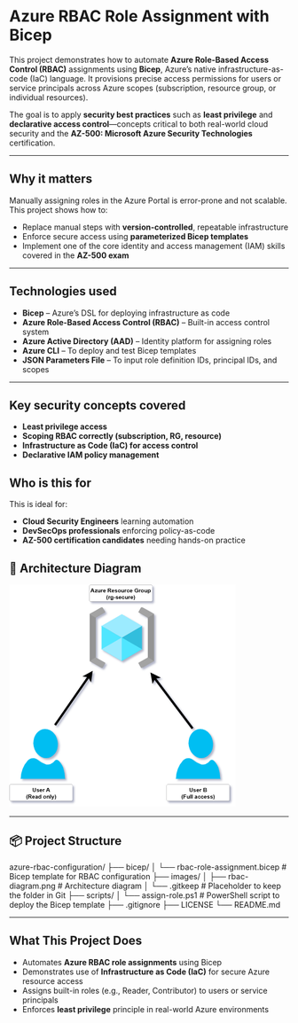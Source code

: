 # Azure RBAC Role Assignment with Bicep

This project demonstrates how to automate **Azure Role-Based Access Control (RBAC)** assignments using **Bicep**, Azure’s native infrastructure-as-code (IaC) language. It provisions precise access permissions for users or service principals across Azure scopes (subscription, resource group, or individual resources).

The goal is to apply **security best practices** such as **least privilege** and **declarative access control**—concepts critical to both real-world cloud security and the **AZ-500: Microsoft Azure Security Technologies** certification.

---

## Why it matters

Manually assigning roles in the Azure Portal is error-prone and not scalable. This project shows how to:
- Replace manual steps with **version-controlled**, repeatable infrastructure
- Enforce secure access using **parameterized Bicep templates**
- Implement one of the core identity and access management (IAM) skills covered in the **AZ-500 exam**

---
## Technologies used

- **Bicep** – Azure’s DSL for deploying infrastructure as code
- **Azure Role-Based Access Control (RBAC)** – Built-in access control system
- **Azure Active Directory (AAD)** – Identity platform for assigning roles
- **Azure CLI** – To deploy and test Bicep templates
- **JSON Parameters File** – To input role definition IDs, principal IDs, and scopes

---

## Key security concepts covered

- **Least privilege access**  
- **Scoping RBAC correctly (subscription, RG, resource)**  
- **Infrastructure as Code (IaC) for access control**  
- **Declarative IAM policy management**

## Who is this for

This is ideal for:
- **Cloud Security Engineers** learning automation
- **DevSecOps professionals** enforcing policy-as-code
- **AZ-500 certification candidates** needing hands-on practice

## 🧱 Architecture Diagram

![RBAC Diagram](./images/rbac-diagram.png)

---

## 📦 Project Structure

azure-rbac-configuration/
├── bicep/
│ └── rbac-role-assignment.bicep # Bicep template for RBAC configuration
├── images/
│ ├── rbac-diagram.png # Architecture diagram
│ └── .gitkeep # Placeholder to keep the folder in Git
├── scripts/
│ └── assign-role.ps1 # PowerShell script to deploy the Bicep template
├── .gitignore
├── LICENSE
└── README.md

---

## What This Project Does

- Automates **Azure RBAC role assignments** using Bicep
- Demonstrates use of **Infrastructure as Code (IaC)** for secure Azure resource access
- Assigns built-in roles (e.g., Reader, Contributor) to users or service principals
- Enforces **least privilege** principle in real-world Azure environments


